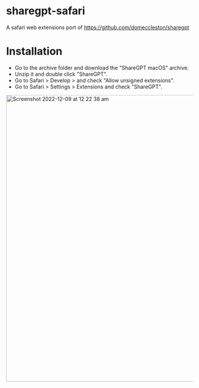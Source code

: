 # sharegpt-safari
A safari web extensions port of https://github.com/domeccleston/sharegpt

# Installation

* Go to the archive folder and download the "ShareGPT macOS" archive.
* Unzip it and double click "ShareGPT".
* Go to Safari > Develop > and check "Allow unsigned extensions".
* Go to Safari > Settings > Extensions and check "ShareGPT".

<img width="773" alt="Screenshot 2022-12-09 at 12 22 38 am" src="https://user-images.githubusercontent.com/5535604/206463684-4ad6e678-99d7-45c1-8558-5cc2370bccaa.png">
